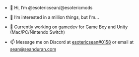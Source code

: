 - 👋 Hi, I’m @esotericsean/@esotericmods
- 👀 I’m interested in a million things, but I'm...
- 🌱 Currently working on gamedev for Game Boy and Unity (Mac/PC/Nintendo Switch)

- 📫 Message me on Discord at [esotericsean#0158](https://discordapp.com/users/esotericsean#0158/) or email at sean@seanduran.com

<!---
esotericsean/esotericsean is a ✨ special ✨ repository because its `README.md` (this file) appears on your GitHub profile.
You can click the Preview link to take a look at your changes.
--->
